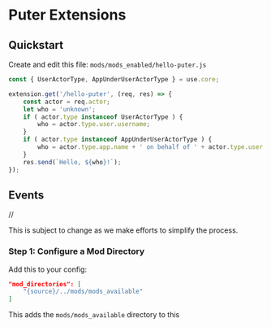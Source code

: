 # Puter Extensions

## Quickstart

Create and edit this file: `mods/mods_enabled/hello-puter.js`

```javascript
const { UserActorType, AppUnderUserActorType } = use.core;

extension.get('/hello-puter', (req, res) => {
    const actor = req.actor;
    let who = 'unknown';
    if ( actor.type instanceof UserActorType ) {
        who = actor.type.user.username;
    }
    if ( actor.type instanceof AppUnderUserActorType ) {
        who = actor.type.app.name + ' on behalf of ' + actor.type.user.username;
    }
    res.send(`Hello, ${who}!`);
});
```

## Events

//

This is subject to change as we make efforts to simplify the process.

### Step 1: Configure a Mod Directory

Add this to your config:
```json
"mod_directories": [
    "{source}/../mods/mods_available"
]
```

This adds the `mods/mods_available` directory to this 

